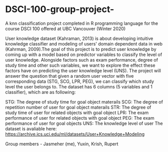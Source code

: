 # DSCI-100-group-project-

A knn classification project completed in R programming language for the course DSCI 100 offered at UBC Vancouver (Winter 2020)

User knowledge dataset (Kahraman, 2013) is about developing intuitive knowledge classifier and modeling of users' domain dependent data in web (Kahrman, 2009).The goal of this project is to predict user knowledge by coming up with a model based on predictor variables to classify the level of user knowledge. Alongside factors such as exam performance, degree of study time and other such variables, we want to explore the effect these factors have on predicting the user knowledge level (UNS). The project will answer the question that given a random user vector with five corresponding data (STG, SCG, LPR, PEG), we can classify which study level the user belongs to. The dataset has 6 columns (5 variables and 1 classifier), which are as following:

STG: The degree of study time for goal object materails
SCG: The degree of repetition number of user for goal object materails
STR: The degree of study time of user for related objects with goal object
LPR: The exam performance of user for related objects with goal object
PEG: The exam performance of user for goal objects
UNS: The knowledge level of user
The dataset is avaliable here: https://archive.ics.uci.edu/ml/datasets/User+Knowledge+Modeling

Group members - Jasmeher (me), Yuxin, Krish, Rupert
